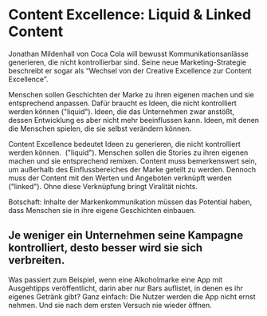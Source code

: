 # Content Excellence: Liquid & Linked Content
Jonathan Mildenhall von Coca Cola will bewusst Kommunikationsanlässe generieren, die nicht kontrollierbar sind. Seine neue Marketing-Strategie beschreibt er sogar als “Wechsel von der Creative Excellence zur Content Excellence”. 

Menschen sollen Geschichten der Marke zu ihren eigenen machen und sie entsprechend anpassen. Dafür braucht es Ideen, die nicht kontrolliert werden können ("liquid"). Ideen, die das Unternehmen zwar anstößt, dessen Entwicklung es aber nicht mehr beeinflussen kann. Ideen, mit denen die Menschen spielen, die sie selbst verändern können.

Content Excellence bedeutet Ideen zu generieren, die nicht kontrolliert werden können.  ("liquid"). Menschen sollen die Stories zu ihren eigenen machen und sie entsprechend remixen. Content muss bemerkenswert sein, um außerhalb des Einflussbereiches der Marke geteilt zu werden. Dennoch muss der Content mit den Werten und Angeboten verknüpft werden ("linked"). Ohne diese Verknüpfung bringt Viralität nichts.

Botschaft: Inhalte der Markenkommunikation müssen das Potential haben, dass Menschen sie in ihre eigene Geschichten einbauen.

## Je weniger ein Unternehmen seine Kampagne kontrolliert, desto besser wird sie sich verbreiten.

Was passiert zum Beispiel, wenn eine Alkoholmarke eine App mit Ausgehtipps veröffentlicht, darin aber nur Bars auflistet, in denen es ihr eigenes Getränk gibt? Ganz einfach: Die Nutzer werden die App nicht ernst nehmen. Und sie nach dem ersten Versuch nie wieder öffnen.
